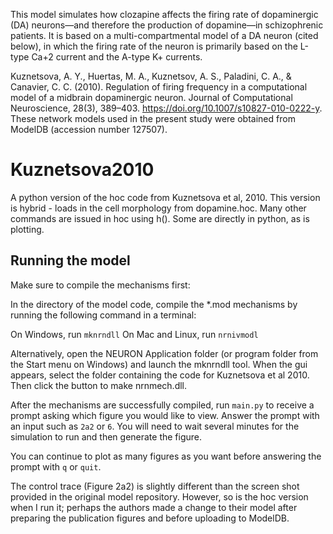 This model simulates how clozapine affects the firing rate of dopaminergic (DA) neurons—and therefore the production of dopamine—in schizophrenic patients. It is based on a multi-compartmental model of a DA neuron (cited below), in which the firing rate of the neuron is primarily based on the L-type Ca+2 current and the A-type K+ currents.

Kuznetsova, A. Y., Huertas, M. A., Kuznetsov, A. S., Paladini, C. A., & Canavier, C. C. (2010). Regulation of firing frequency in a computational model of a midbrain dopaminergic neuron. Journal of Computational Neuroscience, 28(3), 389–403. https://doi.org/10.1007/s10827-010-0222-y. These network models used in the present study were obtained from ModelDB (accession number 127507).

# Kuznetsova2010
 
A python version of the hoc code from Kuznetsova et al, 2010. This version is hybrid - loads in the cell morphology from dopamine.hoc. Many other commands are issued in hoc using h(). Some are directly in python, as is plotting.

## Running the model

Make sure to compile the mechanisms first:

In the directory of the model code, compile the *.mod mechanisms by running the following command in a terminal:

On Windows, run `mknrndll`
On Mac and Linux, run `nrnivmodl`

Alternatively, open the NEURON Application folder (or program folder from the Start menu on Windows) and launch the mknrndll tool. When the gui appears, select the folder containing the code for Kuznetsova et al 2010. Then click the button to make nrnmech.dll.

After the mechanisms are successfully compiled, run `main.py` to receive a prompt asking which figure you would like to view. Answer the prompt with an input such as `2a2` or `6`. You will need to wait several minutes for the simulation to run and then generate the figure.

You can continue to plot as many figures as you want before answering the prompt with `q` or `quit`.

The control trace (Figure 2a2) is slightly different than the screen shot provided in the original model repository. However, so is the hoc version when I run it; perhaps the authors made a change to their model after preparing the publication figures and before uploading to ModelDB.



